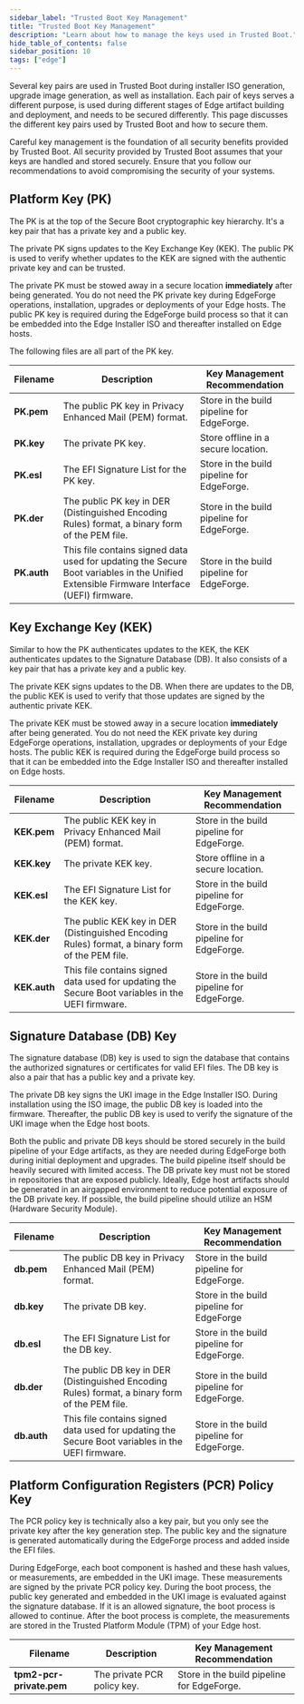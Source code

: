 ```yaml
---
sidebar_label: "Trusted Boot Key Management"
title: "Trusted Boot Key Management"
description: "Learn about how to manage the keys used in Trusted Boot."
hide_table_of_contents: false
sidebar_position: 10
tags: ["edge"]
---
```


Several key pairs are used in Trusted Boot during installer ISO generation, upgrade image generation, as well as
installation. Each pair of keys serves a different purpose, is used during different stages of Edge artifact building
and deployment, and needs to be secured differently. This page discusses the different key pairs used by Trusted Boot
and how to secure them.

Careful key management is the foundation of all security benefits provided by Trusted Boot. All security provided by
Trusted Boot assumes that your keys are handled and stored securely. Ensure that you follow our recommendations to avoid
compromising the security of your systems.

## Platform Key (PK)

The PK is at the top of the Secure Boot cryptographic key hierarchy. It's a key pair that has a private key and a public
key.

The private PK signs updates to the Key Exchange Key (KEK). The public PK is used to verify whether updates to the KEK
are signed with the authentic private key and can be trusted.

The private PK must be stowed away in a secure location **immediately** after being generated. You do not need the PK
private key during EdgeForge operations, installation, upgrades or deployments of your Edge hosts. The public PK key is
required during the EdgeForge build process so that it can be embedded into the Edge Installer ISO and thereafter
installed on Edge hosts.

The following files are all part of the PK key.

| Filename    | Description                                                                                                                              | Key Management Recommendation              |
| ----------- | ---------------------------------------------------------------------------------------------------------------------------------------- | ------------------------------------------ |
| **PK.pem**  | The public PK key in Privacy Enhanced Mail (PEM) format.                                                                                 | Store in the build pipeline for EdgeForge. |
| **PK.key**  | The private PK key.                                                                                                                      | Store offline in a secure location.        |
| **PK.esl**  | The EFI Signature List for the PK key.                                                                                                   | Store in the build pipeline for EdgeForge. |
| **PK.der**  | The public PK key in DER (Distinguished Encoding Rules) format, a binary form of the PEM file.                                           | Store in the build pipeline for EdgeForge. |
| **PK.auth** | This file contains signed data used for updating the Secure Boot variables in the Unified Extensible Firmware Interface (UEFI) firmware. | Store in the build pipeline for EdgeForge. |

## Key Exchange Key (KEK)

Similar to how the PK authenticates updates to the KEK, the KEK authenticates updates to the Signature Database (DB). It
also consists of a key pair that has a private key and a public key.

The private KEK signs updates to the DB. When there are updates to the DB, the public KEK is used to verify that those
updates are signed by the authentic private KEK.

The private KEK must be stowed away in a secure location **immediately** after being generated. You do not need the KEK
private key during EdgeForge operations, installation, upgrades or deployments of your Edge hosts. The public KEK is
required during the EdgeForge build process so that it can be embedded into the Edge Installer ISO and thereafter
installed on Edge hosts.

| Filename     | Description                                                                                      | Key Management Recommendation              |
| ------------ | ------------------------------------------------------------------------------------------------ | ------------------------------------------ |
| **KEK.pem**  | The public KEK key in Privacy Enhanced Mail (PEM) format.                                        | Store in the build pipeline for EdgeForge. |
| **KEK.key**  | The private KEK key.                                                                             | Store offline in a secure location.        |
| **KEK.esl**  | The EFI Signature List for the KEK key.                                                          | Store in the build pipeline for EdgeForge. |
| **KEK.der**  | The public KEK key in DER (Distinguished Encoding Rules) format, a binary form of the PEM file.  | Store in the build pipeline for EdgeForge. |
| **KEK.auth** | This file contains signed data used for updating the Secure Boot variables in the UEFI firmware. | Store in the build pipeline for EdgeForge. |

## Signature Database (DB) Key

The signature database (DB) key is used to sign the database that contains the authorized signatures or certificates for
valid EFI files. The DB key is also a pair that has a public key and a private key.

The private DB key signs the UKI image in the Edge Installer ISO. During installation using the ISO image, the public DB
key is loaded into the firmware. Thereafter, the public DB key is used to verify the signature of the UKI image when the
Edge host boots.

Both the public and private DB keys should be stored securely in the build pipeline of your Edge artifacts, as they are
needed during EdgeForge both during initial deployment and upgrades. The build pipeline itself should be heavily secured
with limited access. The DB private key must not be stored in repositories that are exposed publicly. Ideally, Edge host
artifacts should be generated in an airgapped environment to reduce potential exposure of the DB private key. If
possible, the build pipeline should utilize an HSM (Hardware Security Module).

| Filename    | Description                                                                                      | Key Management Recommendation              |
| ----------- | ------------------------------------------------------------------------------------------------ | ------------------------------------------ |
| **db.pem**  | The public DB key in Privacy Enhanced Mail (PEM) format.                                         | Store in the build pipeline for EdgeForge. |
| **db.key**  | The private DB key.                                                                              | Store in the build pipeline for EdgeForge  |
| **db.esl**  | The EFI Signature List for the DB key.                                                           | Store in the build pipeline for EdgeForge. |
| **db.der**  | The public DB key in DER (Distinguished Encoding Rules) format, a binary form of the PEM file.   | Store in the build pipeline for EdgeForge. |
| **db.auth** | This file contains signed data used for updating the Secure Boot variables in the UEFI firmware. | Store in the build pipeline for EdgeForge. |

## Platform Configuration Registers (PCR) Policy Key

The PCR policy key is technically also a key pair, but you only see the private key after the key generation step. The
public key and the signature is generated automatically during the EdgeForge process and added inside the EFI files.

During EdgeForge, each boot component is hashed and these hash values, or measurements, are embedded in the UKI image.
These measurements are signed by the private PCR policy key. During the boot process, the public key generated and
embedded in the UKI image is evaluated against the signature database. If it is an allowed signature, the boot process
is allowed to continue. After the boot process is complete, the measurements are stored in the Trusted Platform Module
(TPM) of your Edge host.

| Filename                 | Description                 | Key Management Recommendation              |
| ------------------------ | --------------------------- | ------------------------------------------ |
| **tpm2-pcr-private.pem** | The private PCR policy key. | Store in the build pipeline for EdgeForge. |
